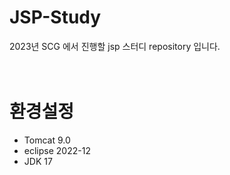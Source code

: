 # JSP-Study
2023년 SCG 에서 진행할 jsp 스터디 repository 입니다. <br/><br/><br/>

# 환경설정
- Tomcat 9.0
- eclipse 2022-12
- JDK 17